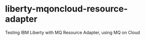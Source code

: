 # liberty-mqoncloud-resource-adapter
Testing IBM Liberty with MQ Resource Adapter, using MQ on Cloud
